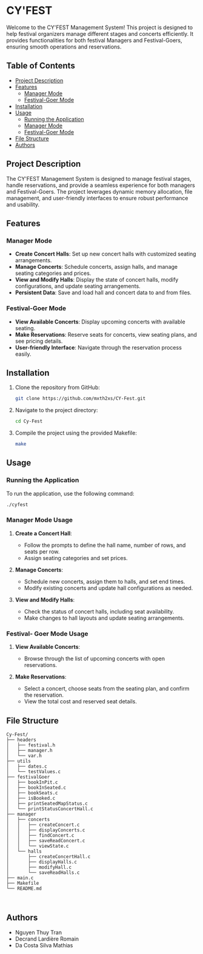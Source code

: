 
# CY'FEST

Welcome to the CY'FEST Management System! This project is designed to help festival organizers manage different stages and concerts efficiently. It provides functionalities for both festival Managers and Festival-Goers, ensuring smooth operations and reservations.
 
## Table of Contents

- [Project Description](#project-description)
- [Features](#features)
  - [Manager Mode](#manager-mode)
  - [Festival-Goer Mode](#Festival-goer-mode)
- [Installation](#installation)
- [Usage](#usage)
  - [Running the Application](#running-the-application)
  - [Manager Mode](#manager-mode-usage)
  - [Festival-Goer Mode](#Festival-goer-mode-usage)
- [File Structure](#file-structure)
- [Authors](#authors)

## Project Description

The CY'FEST Management System is designed to manage festival stages, handle reservations, and provide a seamless experience for both managers and Festival-Goers. The project leverages dynamic memory allocation, file management, and user-friendly interfaces to ensure robust performance and usability.

## Features

### Manager Mode

- **Create Concert Halls**: Set up new concert halls with customized seating arrangements.
- **Manage Concerts**: Schedule concerts, assign halls, and manage seating categories and prices.
- **View and Modify Halls**: Display the state of concert halls, modify configurations, and update seating arrangements.
- **Persistent Data**: Save and load hall and concert data to and from files.

### Festival-Goer Mode

- **View Available Concerts**: Display upcoming concerts with available seating.
- **Make Reservations**: Reserve seats for concerts, view seating plans, and see pricing details.
- **User-friendly Interface**: Navigate through the reservation process easily.

## Installation

1. Clone the repository from GitHub:
   ```sh
   git clone https://github.com/mxth2xs/CY-Fest.git
   ```
2. Navigate to the project directory:
   ```sh
   cd Cy-Fest
   ```
3. Compile the project using the provided Makefile:
   ```sh
   make
   ```

## Usage

### Running the Application

To run the application, use the following command:
```sh
./cyfest
```

### Manager Mode Usage

1. **Create a Concert Hall**:
   - Follow the prompts to define the hall name, number of rows, and seats per row.
   - Assign seating categories and set prices.

2. **Manage Concerts**:
   - Schedule new concerts, assign them to halls, and set end times.
   - Modify existing concerts and update hall configurations as needed.

3. **View and Modify Halls**:
   - Check the status of concert halls, including seat availability.
   - Make changes to hall layouts and update seating arrangements.

### Festival- Goer Mode Usage

1. **View Available Concerts**:
   - Browse through the list of upcoming concerts with open reservations.

2. **Make Reservations**:
   - Select a concert, choose seats from the seating plan, and confirm the reservation.
   - View the total cost and reserved seat details.

## File Structure

```
Cy-Fest/
├── headers
│   ├── festival.h
│   ├── manager.h
│   └── var.h
├── utils
│   ├── dates.c
│   └── testValues.c
├── festivalGoer
│   ├── bookInPit.c
│   ├── bookInSeated.c
│   ├── bookSeats.c
│   ├── isBooked.c
│   ├── printSeatedMapStatus.c
│   └── printStatusConcertHall.c
├── manager
│   ├── concerts
│   │   ├── createConcert.c
│   │   ├── displayConcerts.c
│   │   ├── findConcert.c
│   │   ├── saveReadConcert.c
│   │   └── viewState.c
│   └── halls
│       ├── createConcertHall.c
│       ├── displayHalls.c
│       ├── modifyHall.c
│       └── saveReadHalls.c
├── main.c
├── Makefile
└── README.md



```

## Authors

- Nguyen Thuy Tran
- Decrand Lardière Romain
- Da Costa Silva Mathias
